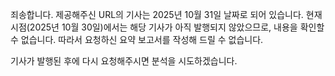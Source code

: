 죄송합니다. 제공해주신 URL의 기사는 2025년 10월 31일 날짜로 되어 있습니다. 현재 시점(2025년 10월 30일)에서는 해당 기사가 아직 발행되지 않았으므로, 내용을 확인할 수 없습니다. 따라서 요청하신 요약 보고서를 작성해 드릴 수 없습니다.

기사가 발행된 후에 다시 요청해주시면 분석을 시도하겠습니다.
